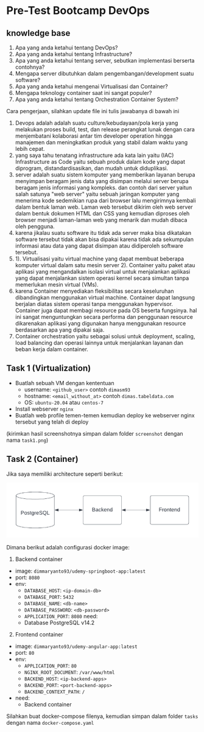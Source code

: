 # Pre-Test Bootcamp DevOps

## knowledge base

1. Apa yang anda ketahui tentang DevOps?
2. Apa yang anda ketahui tentang Infrastructure?
3. Apa yang anda ketahui tentang server, sebutkan implementasi berserta contohnya?
4. Mengapa server dibutuhkan dalam pengembangan/development suatu software?
5. Apa yang anda ketahui mengenai Virtualisasi dan Container?
6. Mengapa teknology container saat ini sangat populer?
7. Apa yang anda ketahui tentang Orchestration Container System?

Cara pengerjaan, silahkan update file ini tulis jawabanya di bawah ini
1. Devops adalah adalah suatu culture/kebudayaan/pola kerja yang melakukan proses 
build, test, dan release perangkat lunak dengan cara menjembatani kolaborasi antar
tim developer operation hingga manajemen dan meningkatkan produk yang stabil dalam
waktu yang lebih cepat.
2. yang saya tahu tenatang infrastructure ada kata lain yaitu (IAC) Infrastructure as Code 
 yaitu sebuah produk dalam kode yang dapat diprogram, distandardisasikan, dan mudah untuk diduplikasi.
3. server adalah suatu sistem komputer yang memberikan layanan berupa menyimpan beragam jenis data
yang disimpan melalui server berupa beragam jenis informasi yang kompleks. dan contoh dari server yaitun salah satunya
"web server" yaitu sebuah jaringan komputer yang menerima kode sedemikian rupa dari browser lalu mengirimnya kembali 
dalam bentuk laman web. Laman web tersebut dikirim oleh web server dalam bentuk dokumen HTML dan CSS yang kemudian diproses 
oleh browser menjadi laman-laman web yang menarik dan mudah dibaca oleh pengguna.
4. karena jikalau suatu software itu tidak ada server maka bisa dikatakan software tersebut tidak akan bisa dipakai karena
tidak ada sekumpulan informasi atau data yang dapat disimpan atau didiperoleh software tersebut.
5. 1). Virtualisasi yaitu virtual machine yang dapat membuat beberapa komputer virtual dalam satu mesin server
   2). Container yaitu paket atau aplikasi yang mengandalkan isolasi virtual untuk menjalankan aplikasi yang dapat menjalankan 
       sistem operasi kernel secara simultan tanpa memerlukan mesin virtual (VMs).
6. karena Container menyediakan fleksibilitas secara keseluruhan dibandingkan menggunakan virtual machine. Container dapat langsung 
berjalan diatas sistem operasi tanpa menggunakan hypervisor. Container juga dapat membagi resource pada OS beserta fungsinya. hal ini 
sangat menguntungkan secara performa dan penggunaan resource dikarenakan aplikasi yang digunakan hanya menggunakan resource berdasarkan 
apa yang dipakai saja.
7. Container orchestration yaitu sebagai solusi untuk deployment, scaling, load balancing dan operasi lainnya untuk menjalankan layanan dan
beban kerja dalam container.
## Task 1 (Virtualization)

- Buatlah sebuah VM dengan kententuan
  - username: `<github_user>` contoh `dimasm93`
  - hostname: `<email_without_at>` contoh `dimas.tabeldata.com`
  - OS: `ubuntu-20.04` atau `centos-7`
- Install webserver `nginx`
- Buatlah web profile temen-temen kemudian deploy ke webserver nginx tersebut yang telah di deploy
  
(kirimkan hasil screenshotnya simpan dalam folder `screenshot` dengan nama `task1.png`)

## Task 2 (Container)

Jika saya memiliki architecture seperti berikut:

![container-apps](docs/images/01-container.png)

Dimana berikut adalah configurasi docker image:

1. Backend container
  - image: `dimmaryanto93/udemy-springboot-app:latest`
  - port: `8080`
  - env: 
    - `DATABASE_HOST`: `<ip-domain-db>`
    - `DATABASE_PORT`: `5432` 
    - `DATABASE_NAME`: `<db-name>`
    - `DATABASE_PASSWORD`: `<db-password>`
    - `APPLICATION_PORT`: `8080`
  need:
    - Database PostgreSQL v14.2
2. Frontend container
  - image: `dimmaryanto93/udemy-angular-app:latest`
  - port: `80`
  - env:
    - `APPLICATION_PORT`: `80`
    - `NGINX_ROOT_DOCUMENT`: `/var/www/html`
    - `BACKEND_HOST`: `<ip-backend-apps>`
    - `BACKEND_PORT`: `<port-backend-apps>`
    - `BACKEND_CONTEXT_PATH`: `/`
  - need:
    - Backend container

Silahkan buat docker-compose filenya, kemudian simpan dalam folder `tasks` dengan nama `docker-compose.yaml`


